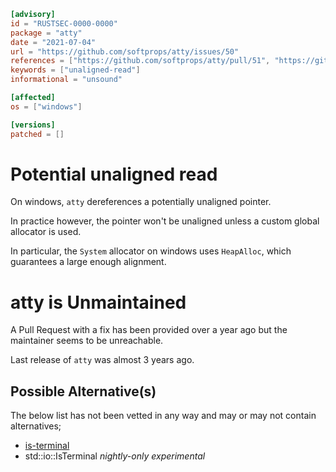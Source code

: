 ```toml
[advisory]
id = "RUSTSEC-0000-0000"
package = "atty"
date = "2021-07-04"
url = "https://github.com/softprops/atty/issues/50"
references = ["https://github.com/softprops/atty/pull/51", "https://github.com/softprops/atty/issues/57"]
keywords = ["unaligned-read"]
informational = "unsound"

[affected]
os = ["windows"]

[versions]
patched = []
```

# Potential unaligned read

On windows, `atty` dereferences a potentially unaligned pointer.

In practice however, the pointer won't be unaligned unless a custom global allocator is used.

In particular, the `System` allocator on windows uses `HeapAlloc`, which guarantees a large enough alignment.

# atty is Unmaintained

A Pull Request with a fix has been provided over a year ago but the maintainer seems to be unreachable.

Last release of `atty` was almost 3 years ago.

## Possible Alternative(s)

The below list has not been vetted in any way and may or may not contain alternatives;

 - [is-terminal](https://crates.io/crates/is-terminal)
 - std::io::IsTerminal *nightly-only experimental*
